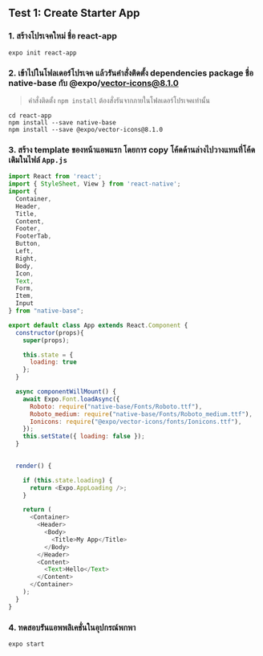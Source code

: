 
## Test 1: Create Starter App

### 1. สร้างโปรเจคใหม่ ชื่อ **react-app**

```
expo init react-app
```

### 2. เข้าไปในโฟลเดอร์โปรเจค แล้วรันคำสั่งติดตั้ง dependencies package ชื่อ **native-base** กับ **@expo/vector-icons@8.1.0**

> คำสั่งติดตั้ง `npm install` ต้องสั่งรันจากภายในโฟลเดอร์โปรเจคเท่านั้น

```
cd react-app
npm install --save native-base 
npm install --save @expo/vector-icons@8.1.0
```

### 3. สร้าง template ของหน้าแอพแรก โดยการ copy โค้ดด้านล่างไปวางแทนที่โค้ดเดิมในไฟล์ `App.js`

```js
import React from 'react';
import { StyleSheet, View } from 'react-native';
import {
  Container,
  Header,
  Title,
  Content,
  Footer,
  FooterTab,
  Button,
  Left,
  Right,
  Body,
  Icon,
  Text,
  Form,
  Item,
  Input
} from "native-base";

export default class App extends React.Component {
  constructor(props){
    super(props);

    this.state = {
      loading: true
    };
  }

  async componentWillMount() {
    await Expo.Font.loadAsync({
      Roboto: require("native-base/Fonts/Roboto.ttf"),
      Roboto_medium: require("native-base/Fonts/Roboto_medium.ttf"),
      Ionicons: require("@expo/vector-icons/fonts/Ionicons.ttf"),
    });
    this.setState({ loading: false });
  }
  

  render() {

    if (this.state.loading) {
      return <Expo.AppLoading />;
    }

    return (
      <Container>
        <Header>
          <Body>
            <Title>My App</Title>
          </Body>
        </Header>
        <Content>
          <Text>Hello</Text>
        </Content>
      </Container>
    );
  }
}
```


### 4. ทดสอบรันแอพพลิเคชั่นในอุปกรณ์พกพา

```
expo start
```

